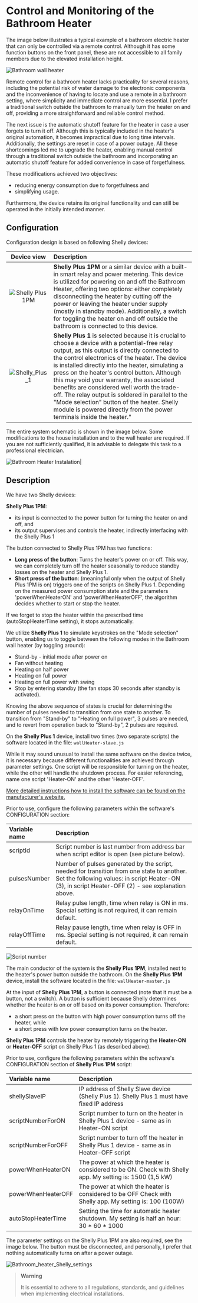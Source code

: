# Control and Monitoring of the Bathroom Heater

The image below illustrates a typical example of a bathroom electric heater that can only be controlled via a remote control. Although it has some function buttons on the front panel, these are not accessible to all family members due to the elevated installation height.

![Bathroom wall heater](img/Bathroom_heater.jpg)

Remote control for a bathroom heater lacks practicality for several reasons, including the potential risk of water damage to the electronic components and the inconvenience of having to locate and use a remote in a bathroom setting, where simplicity and immediate control are more essential.
I prefer a traditional switch outside the bathroom to manually turn the heater on and off, providing a more straightforward and reliable control method.

The next issue is the automatic shutoff feature for the heater in case a user forgets to turn it off. Although this is typically included in the heater's original automation, it becomes impractical due to long time intervals. Additionally, the settings are reset in case of a power outage.
All these shortcomings led me to upgrade the heater, enabling manual control through a traditional switch outside the bathroom and incorporating an automatic shutoff feature for added convenience in case of forgetfulness.

These modifications achieved two objectives:

- reducing energy consumption due to forgetfulness and
- simplifying usage.

Furthermore, the device retains its original functionality and can still be operated in the initially intended manner.

## Configuration

Configuration design is based on following Shelly devices:

| Device view | Description |
|:---:|:---|
| ![Shelly Plus 1PM](img/Shelly_Plus_1PM.jpg)|**Shelly Plus 1PM** or a similar device with a built-in smart relay and power metering. This device is utilized for powering on and off the Bathroom Heater, offering two options: either completely disconnecting the heater by cutting off the power or leaving the heater under supply (mostly in standby mode). Additionally, a switch for toggling the heater on and off outside the bathroom is connected to this device.|
| ![Shelly_Plus_1](img/Shelly_Plus_1.jpg)|**Shelly Plus 1** is selected because it is crucial to choose a device with a potential-free relay output, as this output is directly connected to the control electronics of the heater. The device is installed directly into the heater, simulating a press on the heater's control button. Although this may void your warranty, the associated benefits are considered well worth the trade-off. The relay output is soldered in parallel to the "Mode selection" button of the heater. Shelly module is powered directly from the power terminals inside the heater."|

The entire system schematic is shown in the image below. Some modifications to the house installation and to the wall heater are required. If you are not sufficiently qualified, it is advisable to delegate this task to a professional electrician.

![Bathroom Heater Instalation](img/Bathroom_heater_instalation.jpg)|

##	Description

We have two Shelly devices:

**Shelly Plus 1PM**:

- its input is connected to the power button for turning the heater on and off, and
- its output supervises and controls the heater, indirectly interfacing with the Shelly Plus 1

The button connected to Shelly Plus 1PM has two functions:

- **Long press of the button**: Turns the heater's power on or off. This way, we can completely turn off the heater seasonally to reduce standby losses on the heater and Shelly Plus 1.
- **Short press of the button**: (meaningful only when the output of Shelly Plus 1PM is on) triggers one of the scripts on Shelly Plus 1. Depending on the measured power consumption state and the parameters 'powerWhenHeaterON' and 'powerWhenHeaterOFF', the algorithm decides whether to start or stop the heater.

If we forget to stop the heater within the prescribed time (autoStopHeaterTime setting), it stops automatically.

We utilize **Shelly Plus 1** to simulate keystrokes on the "Mode selection" button, enabling us to toggle between the following modes in the Bathroom wall heater (by toggling around):

- Stand-by - initial mode after power on
- Fan without heating 
- Heating on half power
- Heating on full power
- Heating on full power with swing
- Stop by entering standby (the fan stops 30 seconds after standby is activated).

Knowing the above sequence of states is crucial for determining the number of pulses needed to transition from one state to another. To transition from "Stand-by" to "Heating on full power", 3 pulses are needed, and to revert from operation back to "Stand-by", 2 pulses are required.

On the **Shelly Plus 1** device, install two times (two separate scripts) the software located in the file: `wallHeater-slave.js`

While it may sound unusual to install the same software on the device twice, it is necessary because different functionalities are achieved through parameter settings. One script will be responsible for turning on the heater, while the other will handle the shutdown process. For easier referencing, name one script 'Heater-ON' and the other 'Heater-OFF'.

[More detailed instructions how to install the software can be found on the manufacturer's website.](https://shelly-api-docs.shelly.cloud/gen2/Scripts/Tutorial)

Prior to use, configure the following parameters within the software's CONFIGURATION section:

|Variable name|Description|
|:---|:---|
|scriptId|Script number is last number from address bar when script editor is open (see picture below).|
|pulsesNumber|Number of pulses generated by the script, needed for transition from one state to another. Set the following values: in script Heater-ON (3), in script Heater-OFF (2) - see explanation above.|
|relayOnTime|Relay pulse length, time when relay is ON in ms. Special setting is not required, it can remain default.|
|relayOffTime|Relay pause length, time when relay is OFF in ms. Special setting is not required, it can remain default.|

![Script number](img/script_number.jpg)

The main conductor of the system is the **Shelly Plus 1PM**, installed next to the heater's power button outside the bathroom. On the **Shelly Plus 1PM** device, install the software located in the file: `wallHeater-master.js`

At the input of **Shelly Plus 1PM**, a button is connected (note that it must be a button, not a switch). A button is sufficient because Shelly determines whether the heater is on or off based on its power consumption. Therefore:

- a short press on the button with high power consumption turns off the heater, while
- a short press with low power consumption turns on the heater.

**Shelly Plus 1PM** controls the heater by remotely triggering the **Heater-ON** or **Heater-OFF** script on Shelly Plus 1 (as described above).

Prior to use, configure the following parameters within the software's CONFIGURATION section of **Shelly Plus 1PM** script:

|Variable name|Description|
|:---|:---|
|shellySlaveIP|IP address of Shelly Slave device (Shelly Plus 1). Shelly Plus 1 must have fixed IP address|
|scriptNumberForON|Script number to turn on the heater in Shelly Plus 1 device - same as in Heater-ON script|
|scriptNumberForOFF|Script number to turn off the heater in Shelly Plus 1 device - same as in Heater-OFF script|
|powerWhenHeaterON|The power at which the heater is considered to be ON. Check with Shelly app. My setting is: 1500 (1,5 kW) |
|powerWhenHeaterOFF|The power at which the heater is considered to be OFF Check with Shelly app. My setting is: 100 (100W) |
|autoStopHeaterTime|Setting the time for automatic heater shutdown. My setting is half an hour: 30 * 60 * 1000 |

The parameter settings on the Shelly Plus 1PM are also required, see the image below. The button must be disconnected, and personally, I prefer that nothing automatically turns on after a power outage.

![Bathroom_heater_Shelly_settings](img/Bathroom_heater_Shelly_settings.jpg)

>**Warning**
>
>It is essential to adhere to all regulations, standards, and guidelines when implementing electrical installations.

